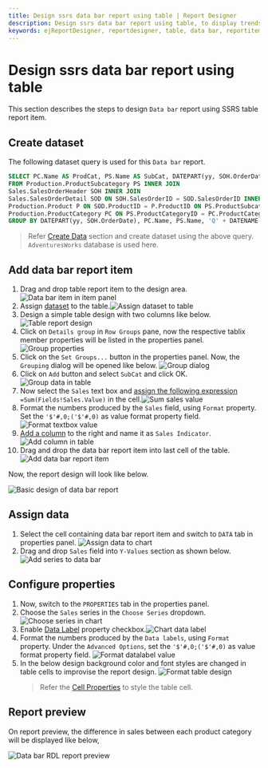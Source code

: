 ```yaml
---
title: Design ssrs data bar report using table | Report Designer
description: Design ssrs data bar report using table, to display trends and changes in data over time with Web Report Designer.
keywords: ejReportDesigner, reportdesigner, table, data bar, reportitem, bold reports, documentation, help, ej, user guide, demo, samples, bold reports, bold reporting
---
```


# Design ssrs data bar report using table

This section describes the steps to design `Data bar` report using SSRS table report item.

## Create dataset

The following dataset query is used for this `Data bar` report.

```sql
SELECT PC.Name AS ProdCat, PS.Name AS SubCat, DATEPART(yy, SOH.OrderDate) AS OrderYear, 'Q' + DATENAME(qq, SOH.OrderDate) AS OrderQtr,SUM(SOD.UnitPrice * SOD.OrderQty) AS Sales
FROM Production.ProductSubcategory PS INNER JOIN
Sales.SalesOrderHeader SOH INNER JOIN
Sales.SalesOrderDetail SOD ON SOH.SalesOrderID = SOD.SalesOrderID INNER JOIN
Production.Product P ON SOD.ProductID = P.ProductID ON PS.ProductSubcategoryID = P.ProductSubcategoryID INNER JOIN
Production.ProductCategory PC ON PS.ProductCategoryID = PC.ProductCategoryID
GROUP BY DATEPART(yy, SOH.OrderDate), PC.Name, PS.Name, 'Q' + DATENAME(qq, SOH.OrderDate), PS.ProductSubcategoryID
```

> Refer [Create Data](/designer-guide/report-designer/manage-data/dataset/create-an-embedded-dataset/#create-an-embedded-dataset) section and create dataset using the above query. `AdventuresWorks` database is used here.

## Add data bar report item

1. Drag and drop table report item to the design area.
![Data bar item in item panel](/static/assets/on-premise/images/report-designer/report-items/data-bar/design/add-table.png)
2. Assign [dataset](/designer-guide/report-designer/report-items/tablix/assign-data-to-tablix-data-region/#assign-data-from-properties-panel) to the table.![Assign dataset to table](/static/assets/on-premise/images/report-designer/report-items/data-bar/design/assign-data.png)
3. Design a simple table design with two columns like below.
![Table report design](/static/assets/on-premise/images/report-designer/report-items/data-bar/design/basic-table-design.png)
4. Click on `Details group` in `Row Groups` pane, now the respective tablix member properties will be listed in the properties panel.
![Group properties](/static/assets/on-premise/images/report-designer/report-items/data-bar/design/select-detail-group.png)
5. Click on the `Set Groups...` button in the properties panel. Now, the `Grouping` dialog will be opened like below.
![Group dialog](/static/assets/on-premise/images/report-designer/report-items/data-bar/design/group-dialog.png)
6. Click on `Add` button and select `SubCat` and click OK.
![Group data in table](/static/assets/on-premise/images/report-designer/report-items/data-bar/design/group-data.png)
7. Now select the `Sales` text box and [assign the following expression](/designer-guide/report-designer/report-items/tablix/assign-data-to-tablix-data-region/#edit-expression-in-properties-panel) `=Sum(Fields!Sales.Value)` in the cell.![Sum sales value](/static/assets/on-premise/images/report-designer/report-items/data-bar/design/sum-sales-value.png)
8. Format the numbers produced by the `Sales` field, using `Format` property. Set the `'$'#,0;('$'#,0)` as value format property field.
![Format textbox value](/static/assets/on-premise/images/report-designer/report-items/data-bar/design/format-sales-value.png)
9. [Add a column](/designer-guide/report-designer/report-items/tablix/insert-or-delete-a-column-ssrs/#insert-a-column) to the right and name it as `Sales Indicator`.
![Add column in table](/static/assets/on-premise/images/report-designer/report-items/data-bar/design/add-column.png)
10. Drag and drop the data bar report item into last cell of the table.
![Add data bar report item](/static/assets/on-premise/images/report-designer/report-items/data-bar/design/add-databar.png)

Now, the report design will look like below.

![Basic design of data bar report](/static/assets/on-premise/images/report-designer/report-items/data-bar/design/intial-design.png)

## Assign data

1. Select the cell containing data bar report item and switch to `DATA` tab in properties panel.
![Assign data to chart](/static/assets/on-premise/images/report-designer/report-items/data-bar/design/switch-data-assign.png)
2. Drag and drop `Sales` field into `Y-Values` section as shown below.
![Add series to data bar](/static/assets/on-premise/images/report-designer/report-items/data-bar/design/assign-series-value.png)

## Configure properties

1. Now, switch to the `PROPERTIES` tab in the properties panel.
2. Choose the `Sales` series in the  `Choose Series` dropdown.
![Choose series in chart](/static/assets/on-premise/images/report-designer/report-items/data-bar/design/choose-series.png)
3. Enable  [Data Label](/designer-guide/report-designer/report-items/chart/data-label/) property checkbox.![Chart data label](/static/assets/on-premise/images/report-designer/report-items/data-bar/design/enable-data-label.png)
4. Format the numbers produced by the `Data labels`, using `Format` property. Under the `Advanced Options`, set the `'$'#,0;('$'#,0)` as value format property field.
![Format datalabel value](/static/assets/on-premise/images/report-designer/report-items/data-bar/design/format-values.png)
5. In the below design background color and font styles are changed in table cells to improvise the report design.
![Format table design](/static/assets/on-premise/images/report-designer/report-items/data-bar/design/format-report.png)
    > Refer the [Cell Properties](/designer-guide/report-designer/report-items/tablix/cell-properties/#cell-properties) to style the table cell.

## Report preview

On report preview, the difference in sales between each product category will be displayed like below,

![Data bar RDL report preview](/static/assets/on-premise/images/report-designer/report-items/data-bar/design/report-preview.png)